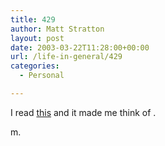 ```yaml
---
title: 429
author: Matt Stratton
layout: post
date: 2003-03-22T11:28:00+00:00
url: /life-in-general/429
categories:
  - Personal

---
```

I read  [this][1] and it made me think of .

m.

 [1]: http://www.livejournal.com/users/starrynytes4me/565294.html